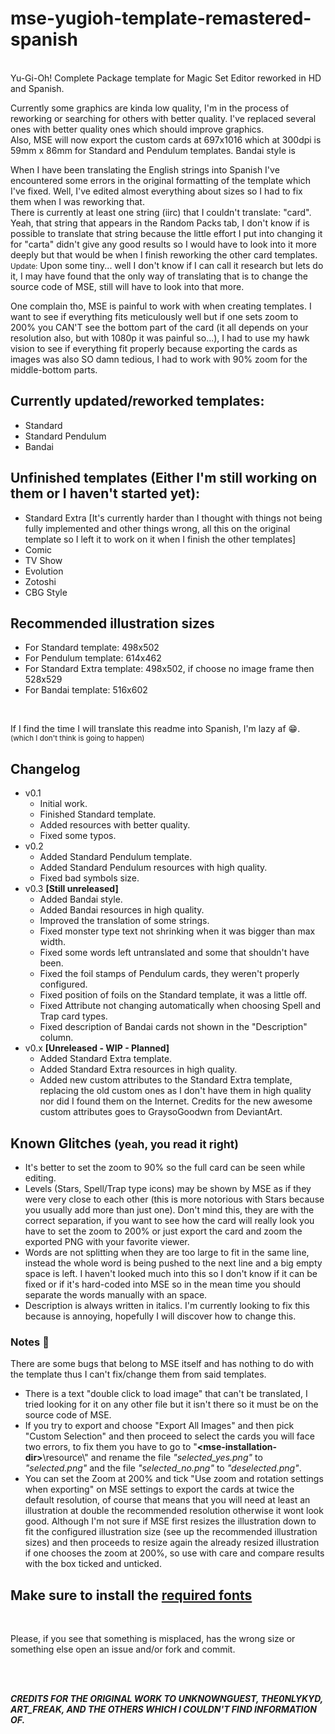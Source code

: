﻿# mse-yugioh-template-remastered-spanish
<br>
Yu-Gi-Oh! Complete Package template for Magic Set Editor reworked in HD and Spanish.

Currently some graphics are kinda low quality, I'm in the process of reworking or searching for others with better quality. I've replaced several ones with better quality ones which should improve graphics.  
Also, MSE will now export the custom cards at 697x1016 which at 300dpi is 59mm x 86mm for Standard and Pendulum templates. Bandai style is 

When I have been translating the English strings into Spanish I've encountered some errors in the original formatting of the template which I've fixed. Well, I've edited almost everything about sizes so I had to fix them when I was reworking that.  
There is currently at least one string (iirc) that I couldn't translate: "card".  
Yeah, that string that appears in the Random Packs tab, I don't know if is possible to translate that string because the little effort I put into changing it for "carta" didn't give any good results so I would have to look into it more deeply but that would be when I finish reworking the other card templates.  
<small>Update:</small> Upon some tiny... well I don't know if I can call it research but lets do it, I may have found that the only way of translating that is to change the source code of MSE, still will have to look into that more.

One complain tho, MSE is painful to work with when creating templates. I want to see if everything fits meticulously well but if one sets zoom to 200% you CAN'T see the bottom part of the card (it all depends on your resolution also, but with 1080p it was painful so...), I had to use my hawk vision to see if everything fit properly because exporting the cards as images was also SO damn tedious, I had to work with 90% zoom for the middle-bottom parts.

## Currently updated/reworked templates:

- Standard
- Standard Pendulum
- Bandai

## Unfinished templates (Either I'm still working on them or I haven't started yet):

- Standard Extra [It's currently harder than I thought with things not being fully implemented and other things wrong, all this on the original template so I left it to work on it when I finish the other templates]
- Comic
- TV Show
- Evolution
- Zotoshi
- CBG Style

## **Recommended** illustration sizes

- For Standard template: 498x502
- For Pendulum template: 614x462
- For Standard Extra template: 498x502, if choose no image frame then 528x529
- For Bandai template: 516x602

<br>

If I find the time I will translate this readme into Spanish, I'm lazy af :grin:.  
<small>(which I don't think is going to happen)</small>

## Changelog

- v0.1  
    - Initial work.
    - Finished Standard template.
    - Added resources with better quality.
    - Fixed some typos.
- v0.2  
    - Added Standard Pendulum template.
    - Added Standard Pendulum resources with high quality.
    - Fixed bad symbols size.
- v0.3 **[Still unreleased]**  
    - Added Bandai style.
    - Added Bandai resources in high quality.
    - Improved the translation of some strings.
    - Fixed monster type text not shrinking when it was bigger than max width.
    - Fixed some words left untranslated and some that shouldn't have been.
    - Fixed the foil stamps of Pendulum cards, they weren't properly configured. 
    - Fixed position of foils on the Standard template, it was a little off.
    - Fixed Attribute not changing automatically when choosing Spell and Trap card types.
    - Fixed description of Bandai cards not shown in the "Description" column.
- v0.x **[Unreleased - WIP - Planned]**
    - Added Standard Extra template.
    - Added Standard Extra resources in high quality.
    - Added new custom attributes to the Standard Extra template, replacing the old custom ones as I don't have them in high quality nor did I found them on the Internet. Credits for the new awesome custom attributes goes to GraysoGoodwn from DeviantArt.


## Known Glitches <small>(yeah, you read it right)</small>

- It's better to set the zoom to 90% so the full card can be seen while editing.
- Levels (Stars, Spell/Trap type icons) may be shown by MSE as if they were very close to each other (this is more notorious with Stars because you usually add more than just one). Don't mind this, they are with the correct separation, if you want to see how the card will really look you have to set the zoom to 200% or just export the card and zoom the exported PNG with your favorite viewer.
- Words are not splitting when they are too large to fit in the same line, instead the whole word is being pushed to the next line and a big empty space is left. I haven't looked much into this so I don't know if it can be fixed or if it's hard-coded into MSE so in the mean time you should separate the words manually with an space.
- Description is always written in italics. I'm currently looking to fix this because is annoying, hopefully I will discover how to change this.

### Notes :notebook:

There are some bugs that belong to MSE itself and has nothing to do with the template thus I can't fix/change them from said templates.

- There is a text "double click to load image" that can't be translated, I tried looking for it on any other file but it isn't there so it must be on the source code of MSE.
- If you try to export and choose "Export All Images" and then pick "Custom Selection" and then proceed to select the cards you will face two errors, to fix them you have to go to "**\<mse-installation-dir\>**\\resource\\" and rename the file *"selected\_yes.png"* to *"selected.png"* and the file *"selected_no.png"* to *"deselected.png"*.
- You can set the Zoom at 200% and tick "Use zoom and rotation settings when exporting" on MSE settings to export the cards at twice the default resolution, of course that means that you will need at least an illustration at double the recommended resolution otherwise it wont look good. Although I'm not sure if MSE first resizes the illustration down to fit the configured illustration size (see up the recommended illustration sizes) and then proceeds to resize again the already resized illustration if one chooses the zoom at 200%, so use with care and compare results with the box ticked and unticked.


## Make sure to install the [required fonts](https://github.com/1024mb/mse-yugioh-template-remastered-spanish/tree/master/Fonts)

<br>

Please, if you see that something is misplaced, has the wrong size or something else open an issue and/or fork and commit.

<br>
<br>

<b><i>CREDITS FOR THE ORIGINAL WORK TO UNKNOWNGUEST, THE0NLYKYD, ART_FREAK, AND THE OTHERS WHICH I COULDN'T FIND INFORMATION OF.</i></b>